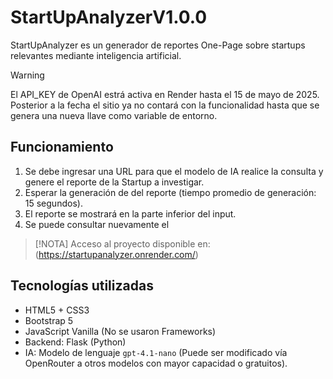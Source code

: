 # StartUpAnalyzerV1.0.0
StartUpAnalyzer es un generador de reportes One-Page sobre startups relevantes mediante inteligencia artificial. 

> [!WARNING]
> El API_KEY de OpenAI estrá activa en Render hasta el 15 de mayo de 2025. Posterior a la fecha el sitio ya no contará con la funcionalidad hasta que se genera una nueva llave como variable de entorno.

## Funcionamiento
1. Se debe ingresar una URL para que el modelo de IA realice la consulta y genere el reporte de la Startup a investigar.
2. Esperar la generación de del reporte (tiempo promedio de generación: 15 segundos).
3. El reporte se mostrará en la parte inferior del input.
4. Se puede consultar nuevamente el 

> [!NOTA]
> Acceso al proyecto disponible en: (https://startupanalyzer.onrender.com/)

## Tecnologías utilizadas

- HTML5 + CSS3
- Bootstrap 5
- JavaScript Vanilla (No se usaron Frameworks)
- Backend: Flask (Python) 
- IA: Modelo de lenguaje `gpt-4.1-nano` (Puede ser modificado vía OpenRouter a otros modelos con mayor capacidad o gratuitos).
